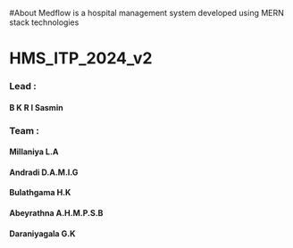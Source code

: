 #About
Medflow is a hospital management system developed using MERN stack technologies

# HMS_ITP_2024_v2

### Lead : 
#### B K R I Sasmin
### Team :
#### Millaniya L.A
#### Andradi D.A.M.I.G
#### Bulathgama H.K
#### Abeyrathna A.H.M.P.S.B
#### Daraniyagala G.K
